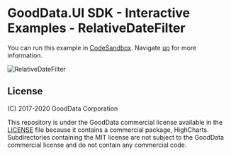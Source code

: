 # GoodData.UI SDK - Interactive Examples - RelativeDateFilter

You can run this example in [CodeSandbox](https://codesandbox.io/s/github/gooddata/gooddata-ui-examples/tree/master/example-relativedatefilter?file=/src/App/index.js). Navigate [up](https://github.com/gooddata/gooddata-ui-examples) for more information.

![RelativeDateFilter](/assets/example-localhost-relativedatefilter.png)

## License

(C) 2017-2020 GoodData Corporation

This repository is under the GoodData commercial license available in the [LICENSE](LICENSE) file because it contains a commercial package, HighCharts. Subdirectories containing the MIT license are not subject to the GoodData commercial license and do not contain any commercial code.
